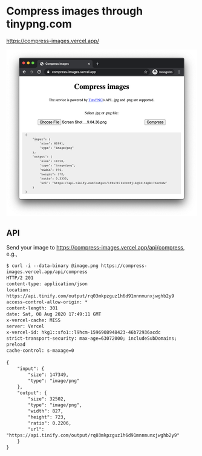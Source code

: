 # Compress images through tinypng.com

https://compress-images.vercel.app/

![screen shot of the website](image.png)

## API

Send your image to https://compress-images.vercel.app/api/compress, e.g.,

```
$ curl -i --data-binary @image.png https://compress-images.vercel.app/api/compress
HTTP/2 201
content-type: application/json
location: https://api.tinify.com/output/rq03mkpzguz1h6d91mnnmunxjwghb2y9
access-control-allow-origin: *
content-length: 301
date: Sat, 08 Aug 2020 17:49:11 GMT
x-vercel-cache: MISS
server: Vercel
x-vercel-id: hkg1::sfo1::l9hcm-1596908948423-46b72936acdc
strict-transport-security: max-age=63072000; includeSubDomains; preload
cache-control: s-maxage=0

{
    "input": {
        "size": 147349,
        "type": "image/png"
    },
    "output": {
        "size": 32502,
        "type": "image/png",
        "width": 827,
        "height": 723,
        "ratio": 0.2206,
        "url": "https://api.tinify.com/output/rq03mkpzguz1h6d91mnnmunxjwghb2y9"
    }
}
```
